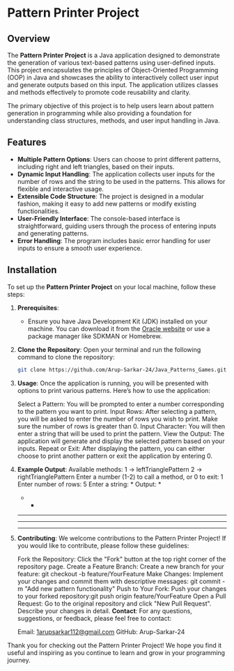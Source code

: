 # Pattern Printer Project

## Overview

The **Pattern Printer Project** is a Java application designed to demonstrate the generation of various text-based patterns using user-defined inputs. This project encapsulates the principles of Object-Oriented Programming (OOP) in Java and showcases the ability to interactively collect user input and generate outputs based on this input. The application utilizes classes and methods effectively to promote code reusability and clarity. 

The primary objective of this project is to help users learn about pattern generation in programming while also providing a foundation for understanding class structures, methods, and user input handling in Java.

## Features

- **Multiple Pattern Options**: Users can choose to print different patterns, including right and left triangles, based on their inputs.
- **Dynamic Input Handling**: The application collects user inputs for the number of rows and the string to be used in the patterns. This allows for flexible and interactive usage.
- **Extensible Code Structure**: The project is designed in a modular fashion, making it easy to add new patterns or modify existing functionalities.
- **User-Friendly Interface**: The console-based interface is straightforward, guiding users through the process of entering inputs and generating patterns.
- **Error Handling**: The program includes basic error handling for user inputs to ensure a smooth user experience.

## Installation

To set up the **Pattern Printer Project** on your local machine, follow these steps:

1. **Prerequisites**:
   - Ensure you have Java Development Kit (JDK) installed on your machine. You can download it from the [Oracle website](https://www.oracle.com/java/technologies/javase-jdk11-downloads.html) or use a package manager like SDKMAN or Homebrew.

2. **Clone the Repository**:
   Open your terminal and run the following command to clone the repository:
   ```bash
   git clone https://github.com/Arup-Sarkar-24/Java_Patterns_Games.git

3. **Usage**:
    Once the application is running, you will be presented with options to print various patterns. Here’s how to use the application:

    Select a Pattern: You will be prompted to enter a number corresponding to the pattern you want to print.
    Input Rows: After selecting a pattern, you will be asked to enter the number of rows you wish to print. Make sure the number of rows is greater than 0.
    Input Character: You will then enter a string that will be used to print the pattern.
    View the Output: The application will generate and display the selected pattern based on your inputs.
    Repeat or Exit: After displaying the pattern, you can either choose to print another pattern or exit the application by entering 0.

4. **Example Output**:
    Available methods:
1 -> leftTrianglePattern
2 -> rightTrianglePattern
Enter a number (1-2) to call a method, or 0 to exit: 1
Enter number of rows: 5
Enter a string: *
   Output:
   * 
   * * 
   * * * 
   * * * * 
   * * * * * 



5. **Contributing**:
    We welcome contributions to the Pattern Printer Project! If you would like to contribute, please follow these guidelines:

    Fork the Repository: Click the "Fork" button at the top right corner of the repository page.
    Create a Feature Branch: Create a new branch for your feature: git checkout -b feature/YourFeature
    Make Changes: Implement your changes and commit them with descriptive messages: git commit -m "Add new pattern functionality"
    Push to Your Fork: Push your changes to your forked repository:git push origin feature/YourFeature
    Open a Pull Request: Go to the original repository and click "New Pull Request". Describe your changes in detail.
    **Contact**:
   For any questions, suggestions, or feedback, please feel free to contact:

    Email: 1arupsarkar112@gmail.com
    GitHub: Arup-Sarkar-24

Thank you for checking out the Pattern Printer Project! We hope you find it useful and inspiring as you continue to learn and grow in your programming journey.
